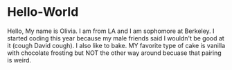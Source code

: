 # Hello-World
Hello, 
My name is Olivia. I am from LA and I am sophomore at Berkeley. I started coding this year because my male friends said I wouldn't be good at it (cough David cough). I also like to bake. MY favorite type of cake is vanilla with chocolate frosting but NOT the other way around becuase that pairing is weird. 

